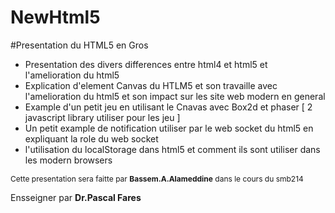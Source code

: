 # NewHtml5

#Presentation du HTML5 en Gros 
<ul>
  <li>Presentation des divers differences entre html4 et html5 et l'amelioration du html5 </li>
  <li>Explication d'element Canvas du HTLM5 et son travaille avec l'amelioration du html5 et son impact sur les site web modern en general</li>
  <li>Example d'un petit jeu en utilisant le Cnavas avec Box2d et phaser [ 2 javascript library utiliser pour les jeu ]</li>
  <li>Un petit example de notification utiliser par le web socket du html5 en expliquant la role du web socket</li>
  <li>l'utilisation du localStorage dans html5 et comment ils sont utiliser dans les modern browsers  </li>
</ul>

<span style="font-size:12px">Cette presentation sera faitte par <b>Bassem.A.Alameddine</b> dans le cours du smb214</span>

Ensseigner par <b>Dr.Pascal Fares</b>
